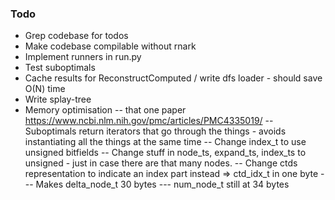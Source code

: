 ### Todo
- Grep codebase for todos
- Make codebase compilable without rnark
- Implement runners in run.py
- Test suboptimals
- Cache results for ReconstructComputed / write dfs loader - should save O(N) time
- Write splay-tree
- Memory optimisation
-- that one paper https://www.ncbi.nlm.nih.gov/pmc/articles/PMC4335019/
-- Suboptimals return iterators that go through the things - avoids instantiating all the things at the same time
-- Change index_t to use unsigned bitfields
-- Change stuff in node_ts, expand_ts, index_ts to unsigned - just in case there are that many nodes.
-- Change ctds representation to indicate an index part instead => ctd_idx_t in one byte
--- Makes delta_node_t 30 bytes
--- num_node_t still at 34 bytes
